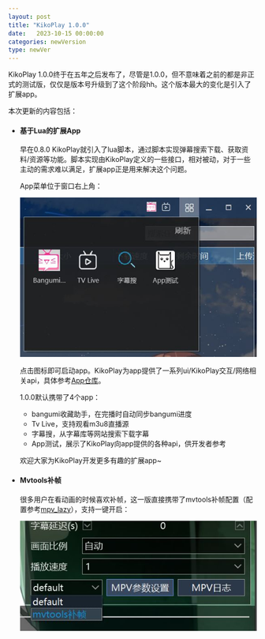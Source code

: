 ```yaml
---
layout: post
title: "KikoPlay 1.0.0"
date:   2023-10-15 00:00:00
categories: newVersion
type: newVer
---
```


KikoPlay 1.0.0终于在五年之后发布了，尽管是1.0.0，但不意味着之前的都是非正式的测试版，仅仅是版本号升级到了这个阶段hh。这个版本最大的变化是引入了扩展app。

本次更新的内容包括：

 - #### 基于Lua的扩展App
   早在0.8.0 KikoPlay就引入了lua脚本，通过脚本实现弹幕搜索下载、获取资料/资源等功能。脚本实现由KikoPlay定义的一些接口，相对被动，对于一些主动的需求难以满足，扩展app正是用来解决这个问题。

   App菜单位于窗口右上角：

   ![](/static/posts/23-10-15-1.jpg)
   
   点击图标即可启动app。KikoPlay为app提供了一系列ui/KikoPlay交互/网络相关api，具体参考[App仓库](https://github.com/KikoPlayProject/KikoPlayApp)。

   1.0.0默认携带了4个app：
    - bangumi收藏助手，在完播时自动同步bangumi进度
    - Tv Live，支持观看m3u8直播源
    - 字幕搜，从字幕库等网站搜索下载字幕
    - App测试，展示了KikoPlay向app提供的各种api，供开发者参考

   欢迎大家为KikoPlay开发更多有趣的扩展app~

 - #### Mvtools补帧
   很多用户在看动画的时候喜欢补帧，这一版直接携带了mvtools补帧配置（配置参考[mpv_lazy](https://github.com/hooke007/MPV_lazy)），支持一键开启：

   ![](/static/posts/23-10-15-2.jpg)
  
